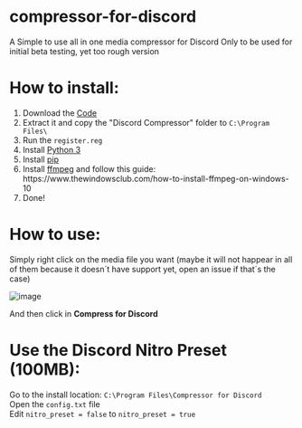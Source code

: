 # compressor-for-discord
 A Simple to use all in one media compressor for Discord
 Only to be used for initial beta testing, yet too rough version
 
 <h1>How to install:</h1>
 
 <ol>
 <li>Download the <a href="https://github.com/SuperX-dev/compressor-for-discord.git">Code</a></li>
 <li>Extract it and copy the "Discord Compressor" folder to <code>C:\Program Files\</code></li>
 <li>Run the <code>register.reg</code></li>
   <li>Install <a href="https://www.python.org/downloads/">Python 3</a> </li>
 <li>Install <a href="https://phoenixnap.com/kb/install-pip-windows">pip</a></li>
    <li>Install <a href="https://github.com/GyanD/codexffmpeg/releases/download/2021-09-30-git-3ee4502753/ffmpeg-2021-09-30-git-3ee4502753-full_build.zip">ffmpeg</a> and follow this guide: https://www.thewindowsclub.com/how-to-install-ffmpeg-on-windows-10</li>
     <li>Done!</li>
     </ol>
     
<h1>How to use:</h1>
     
   Simply right click on the media file you want (maybe it will not happear in all of them because it doesn´t have support yet, open an issue if that´s the case)
   
   ![image](https://user-images.githubusercontent.com/74361788/135717584-e9b3490f-fe26-4ffb-9ca5-e044c0cc0b3b.png)
     
   And then click in <b>Compress for Discord</b>
   
<h1>Use the Discord Nitro Preset (100MB):</h1>
  Go to the install location: <code>C:\Program Files\Compressor for Discord</code><br>
  Open the <code>config.txt</code> file<br>
  Edit <code>nitro_preset = false</code> to <code>nitro_preset = true</code>
 
